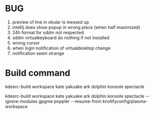 # BUG
1. preview of line in okular is messed up
2. intellij does show popup in wrong place (when half maximized)
3. 24h format for sddm not respected
4. sddm virtualkeyboard do nothing if not installed
5. wrong cursor
6. when login notification of virtualdesktop change
7. notification seem strange

# Build command
kdesrc-build workspace kate yakuake ark dolphin konsole spectacle

kdesrc-build workspace kate yakuake ark dolphin konsole spectacle --ignore-modules gpgme poppler --resume-from knotifyconfig/plasma-workspace
